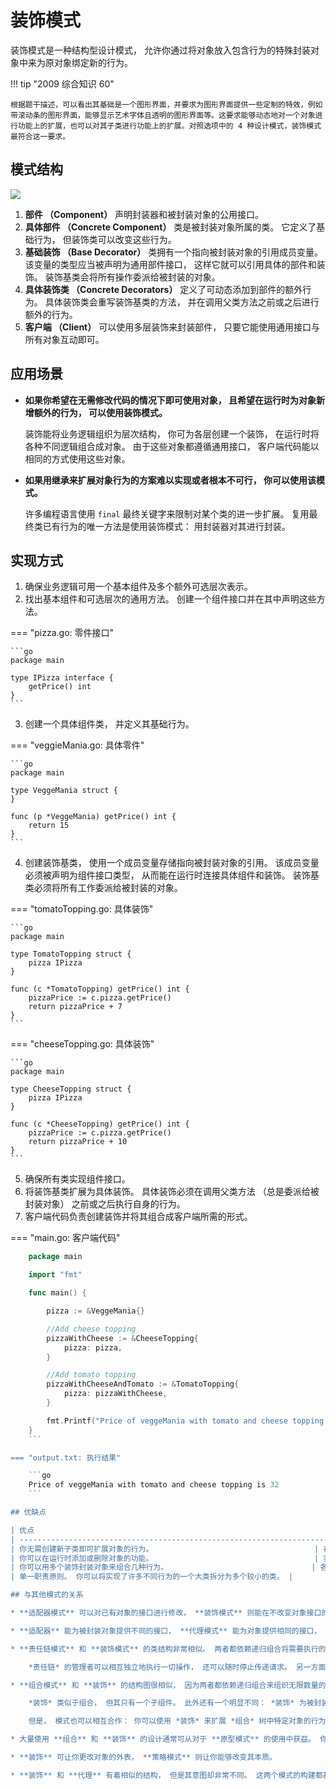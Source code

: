 # 装饰模式

装饰模式是一种结构型设计模式， 允许你通过将对象放入包含行为的特殊封装对象中来为原对象绑定新的行为。

!!! tip "2009 综合知识 60"

    根据题干描述，可以看出其基础是一个图形界面，并要求为图形界面提供一些定制的特效，例如带滚动条的图形界面，能够显示艺术字体且透明的图形界面等。这要求能够动态地对一个对象进行功能上的扩展，也可以对其子类进行功能上的扩展。对照选项中的 4 种设计模式，装饰模式最符合这一要求。

## 模式结构

![](https://refactoringguru.cn/images/patterns/diagrams/decorator/structure.png)

1. **部件 （Component）** 声明封装器和被封装对象的公用接口。
2. **具体部件 （Concrete Component）** 类是被封装对象所属的类。 它定义了基础行为， 但装饰类可以改变这些行为。
3. **基础装饰 （Base Decorator）** 类拥有一个指向被封装对象的引用成员变量。 该变量的类型应当被声明为通用部件接口， 这样它就可以引用具体的部件和装饰。 装饰基类会将所有操作委派给被封装的对象。
4. **具体装饰类 （Concrete Decorators）** 定义了可动态添加到部件的额外行为。 具体装饰类会重写装饰基类的方法， 并在调用父类方法之前或之后进行额外的行为。
5. **客户端 （Client）** 可以使用多层装饰来封装部件， 只要它能使用通用接口与所有对象互动即可。

## 应用场景

* **如果你希望在无需修改代码的情况下即可使用对象， 且希望在运行时为对象新增额外的行为， 可以使用装饰模式。**

    装饰能将业务逻辑组织为层次结构， 你可为各层创建一个装饰， 在运行时将各种不同逻辑组合成对象。 由于这些对象都遵循通用接口， 客户端代码能以相同的方式使用这些对象。

* **如果用继承来扩展对象行为的方案难以实现或者根本不可行， 你可以使用该模式。**

    许多编程语言使用 `final` 最终关键字来限制对某个类的进一步扩展。 复用最终类已有行为的唯一方法是使用装饰模式： 用封装器对其进行封装。

## 实现方式

1. 确保业务逻辑可用一个基本组件及多个额外可选层次表示。
2. 找出基本组件和可选层次的通用方法。 创建一个组件接口并在其中声明这些方法。

=== "pizza.go: 零件接口"

    ```go 
    package main

    type IPizza interface {
        getPrice() int
    }
    ```

3. 创建一个具体组件类， 并定义其基础行为。

=== "veggieMania.go: 具体零件"

    ```go 
    package main

    type VeggeMania struct {
    }

    func (p *VeggeMania) getPrice() int {
        return 15
    }
    ```

4. 创建装饰基类， 使用一个成员变量存储指向被封装对象的引用。 该成员变量必须被声明为组件接口类型， 从而能在运行时连接具体组件和装饰。 装饰基类必须将所有工作委派给被封装的对象。

=== "tomatoTopping.go: 具体装饰"

    ```go 
    package main

    type TomatoTopping struct {
        pizza IPizza
    }

    func (c *TomatoTopping) getPrice() int {
        pizzaPrice := c.pizza.getPrice()
        return pizzaPrice + 7
    }
    ```

=== "cheeseTopping.go: 具体装饰"

    ```go 
    package main

    type CheeseTopping struct {
        pizza IPizza
    }

    func (c *CheeseTopping) getPrice() int {
        pizzaPrice := c.pizza.getPrice()
        return pizzaPrice + 10
    }
    ```

5. 确保所有类实现组件接口。
6. 将装饰基类扩展为具体装饰。 具体装饰必须在调用父类方法 （总是委派给被封装对象） 之前或之后执行自身的行为。
7. 客户端代码负责创建装饰并将其组合成客户端所需的形式。

=== "main.go: 客户端代码"

```go 
    package main

    import "fmt"

    func main() {

        pizza := &VeggeMania{}

        //Add cheese topping
        pizzaWithCheese := &CheeseTopping{
            pizza: pizza,
        }

        //Add tomato topping
        pizzaWithCheeseAndTomato := &TomatoTopping{
            pizza: pizzaWithCheese,
        }

        fmt.Printf("Price of veggeMania with tomato and cheese topping is %d\n", pizzaWithCheeseAndTomato.getPrice())
    }
    ```

=== "output.txt: 执行结果"

    ```go 
    Price of veggeMania with tomato and cheese topping is 32
    ```

## 优缺点

| 优点                                                                    | 缺点                                       |
| ----------------------------------------------------------------------- | ------------------------------------------ |
| 你无需创建新子类即可扩展对象的行为。                                    | 在封装器栈中删除特定封装器比较困难。       |
| 你可以在运行时添加或删除对象的功能。                                    | 实现行为不受装饰栈顺序影响的装饰比较困难。 |
| 你可以用多个装饰封装对象来组合几种行为。                                | 各层的初始化配置代码看上去可能会很糟糕。   |
| 单一职责原则。 你可以将实现了许多不同行为的一个大类拆分为多个较小的类。 |                                            |

## 与其他模式的关系

* **适配器模式** 可以对已有对象的接口进行修改， **装饰模式** 则能在不改变对象接口的前提下强化对象功能。 此外， 装饰还支持递归组合， 适配器则无法实现。

* **适配器** 能为被封装对象提供不同的接口， **代理模式** 能为对象提供相同的接口， **装饰** 则能为对象提供加强的接口。

* **责任链模式** 和 **装饰模式** 的类结构非常相似。 两者都依赖递归组合将需要执行的操作传递给一系列对象。 但是， 两者有几点重要的不同之处。

    *责任链* 的管理者可以相互独立地执行一切操作， 还可以随时停止传递请求。 另一方面， 各种 *装饰* 可以在遵循基本接口的情况下扩展对象的行为。 此外， *装饰* 无法中断请求的传递。

* **组合模式** 和 **装饰** 的结构图很相似， 因为两者都依赖递归组合来组织无限数量的对象。

    *装饰* 类似于组合， 但其只有一个子组件。 此外还有一个明显不同： *装饰* 为被封装对象添加了额外的职责， *组合* 仅对其子节点的结果进行了 “求和”。

    但是， 模式也可以相互合作： 你可以使用 *装饰* 来扩展 *组合* 树中特定对象的行为。

* 大量使用 **组合** 和 **装饰** 的设计通常可从对于 **原型模式** 的使用中获益。 你可以通过该模式来复制复杂结构， 而非从零开始重新构造。

* **装饰** 可让你更改对象的外表， **策略模式** 则让你能够改变其本质。

* **装饰** 和 **代理** 有着相似的结构， 但是其意图却非常不同。 这两个模式的构建都基于 **组合** 原则， 也就是说一个对象应该将部分工作委派给另一个对象。 两者之间的不同之处在于 *代理* 通常自行管理其服务对象的生命周期， 而 *装饰* 的生成则总是由客户端进行控制。
